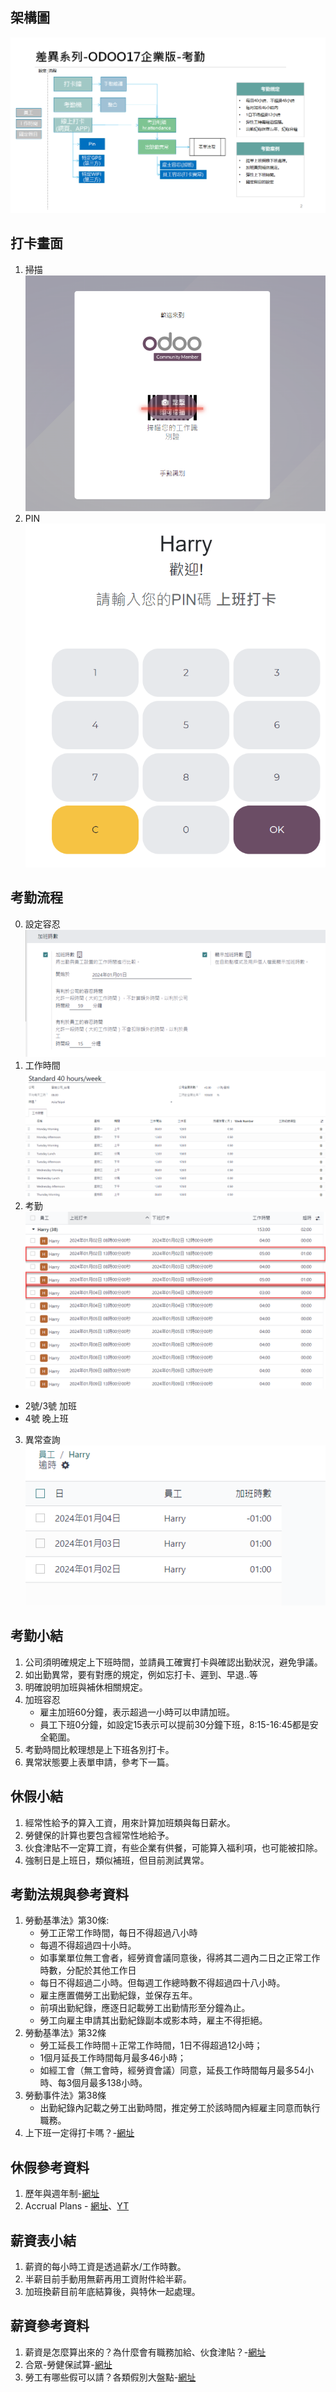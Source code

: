 ## 架構圖
![Alt text](https://github.com/ksharry/2024-ODOO17-Enterprise-Plan/blob/main/pic/F172401.png?raw=true)

## 打卡畫面
1. 掃描
![Alt text](https://github.com/ksharry/2024-ODOO17-Enterprise-Plan/blob/main/pic/F172402.png?raw=true)
2. PIN
![Alt text](https://github.com/ksharry/2024-ODOO17-Enterprise-Plan/blob/main/pic/F172403.png?raw=true)

## 考勤流程
0. 設定容忍
![Alt text](https://github.com/ksharry/2024-ODOO17-Enterprise-Plan/blob/main/pic/F172405.png?raw=true)
1. 工作時間
![Alt text](https://github.com/ksharry/2024-ODOO17-Enterprise-Plan/blob/main/pic/F172404.png?raw=true)
2. 考勤
![Alt text](https://github.com/ksharry/2024-ODOO17-Enterprise-Plan/blob/main/pic/F172407.png?raw=true)
  + 2號/3號 加班
  + 4號 晚上班
3. 異常查詢
![Alt text](https://github.com/ksharry/2024-ODOO17-Enterprise-Plan/blob/main/pic/F172406.png?raw=true)

## 考勤小結
1. 公司須明確規定上下班時間，並請員工確實打卡與確認出勤狀況，避免爭議。
2. 如出勤異常，要有對應的規定，例如忘打卡、遲到、早退..等
3. 明確說明加班與補休相關規定。
4. 加班容忍
   + 雇主加班60分鐘，表示超過一小時可以申請加班。
   + 員工下班0分鐘，如設定15表示可以提前30分鐘下班，8:15-16:45都是安全範圍。
5. 考勤時間比較理想是上下班各別打卡。
6. 異常狀態要上表單申請，參考下一篇。

## 休假小結
1. 經常性給予的算入工資，用來計算加班類與每日薪水。
2. 勞健保的計算也要包含經常性地給予。
3. 伙食津貼不一定算工資，有些企業有供餐，可能算入福利項，也可能被扣除。
4. 強制日是上班日，類似補班，但目前測試異常。

## 考勤法規與參考資料
1. 勞動基準法》第30條:
   + 勞工正常工作時間，每日不得超過八小時
   + 每週不得超過四十小時。
   + 如事業單位無工會者，經勞資會議同意後，得將其二週內二日之正常工作時數，分配於其他工作日
   + 每日不得超過二小時。但每週工作總時數不得超過四十八小時。
   + 雇主應置備勞工出勤紀錄，並保存五年。
   + 前項出勤紀錄，應逐日記載勞工出勤情形至分鐘為止。
   + 勞工向雇主申請其出勤紀錄副本或影本時，雇主不得拒絕。
2. 勞動基準法》第32條
   + 勞工延長工作時間＋正常工作時間，1日不得超過12小時；
   + 1個月延長工作時間每月最多46小時；
   + 如經工會（無工會時，經勞資會議）同意，延長工作時間每月最多54小時、每3個月最多138小時。
3. 勞動事件法》第38條
   + 出勤紀錄內記載之勞工出勤時間，推定勞工於該時間內經雇主同意而執行職務。
4. 上下班一定得打卡嗎？-[網址](https://blog.104.com.tw/labor-standards-act-working-time-qa/)

## 休假參考資料
1. 歷年與週年制-[網址](https://www.swingvy.com/blog-tw/calendar-year-to-annual-year)
2. Accrual Plans - [網址](https://www.cybrosys.com/odoo/odoo-books/odoo-book-v15/time-off/accrual-plans/)、[YT](https://www.youtube.com/watch?v=fD5WDLsLl3o)

## 薪資表小結
1. 薪資的每小時工資是透過薪水/工作時數。
4. 半薪目前手動用無薪再用工資附件給半薪。
5. 加班換薪目前年底結算後，與特休一起處理。

## 薪資參考資料
1. 薪資是怎麼算出來的？為什麼會有職務加給、伙食津貼？-[網址](https://vip.104.com.tw/preLogin/recruiterForum/post/81007)
2. 合眾-勞健保試算-[網址](https://hztax.com.tw/tool/NHI.php)
3. 勞工有哪些假可以請？各類假別大盤點-[網址](https://vip.104.com.tw/preLogin/recruiterForum/post/59163)
